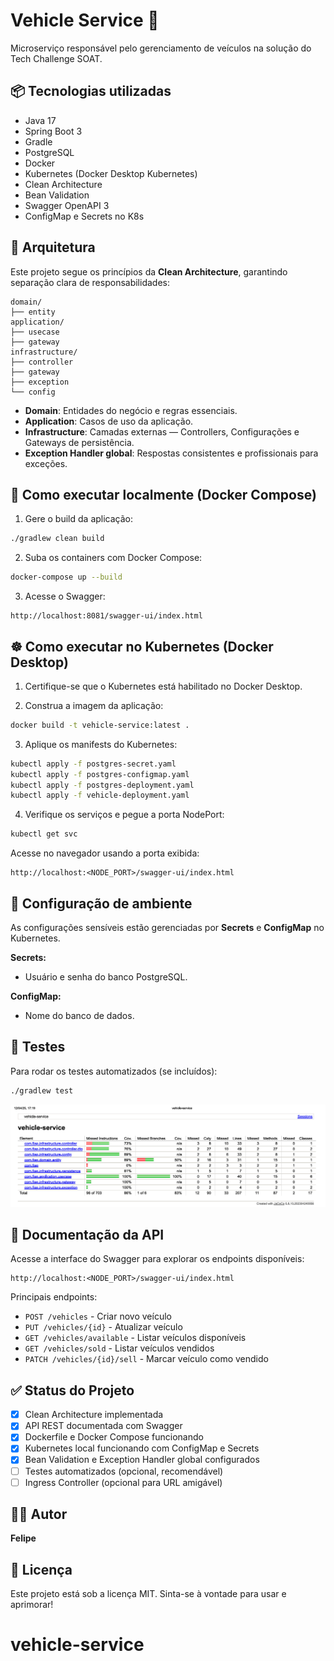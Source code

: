 
# Vehicle Service 🚗

Microserviço responsável pelo gerenciamento de veículos na solução do Tech Challenge SOAT.

## 📦 Tecnologias utilizadas

- Java 17
- Spring Boot 3
- Gradle
- PostgreSQL
- Docker
- Kubernetes (Docker Desktop Kubernetes)
- Clean Architecture
- Bean Validation
- Swagger OpenAPI 3
- ConfigMap e Secrets no K8s

## 🧩 Arquitetura

Este projeto segue os princípios da **Clean Architecture**, garantindo separação clara de responsabilidades:

```
domain/
├── entity
application/
├── usecase
├── gateway
infrastructure/
├── controller
├── gateway
├── exception
└── config
```

- **Domain**: Entidades do negócio e regras essenciais.
- **Application**: Casos de uso da aplicação.
- **Infrastructure**: Camadas externas — Controllers, Configurações e Gateways de persistência.
- **Exception Handler global**: Respostas consistentes e profissionais para exceções.

## 🚀 Como executar localmente (Docker Compose)

1. Gere o build da aplicação:

```bash
./gradlew clean build
```

2. Suba os containers com Docker Compose:

```bash
docker-compose up --build
```

3. Acesse o Swagger:

```
http://localhost:8081/swagger-ui/index.html
```

## ☸️ Como executar no Kubernetes (Docker Desktop)

1. Certifique-se que o Kubernetes está habilitado no Docker Desktop.

2. Construa a imagem da aplicação:

```bash
docker build -t vehicle-service:latest .
```

3. Aplique os manifests do Kubernetes:

```bash
kubectl apply -f postgres-secret.yaml
kubectl apply -f postgres-configmap.yaml
kubectl apply -f postgres-deployment.yaml
kubectl apply -f vehicle-deployment.yaml
```

4. Verifique os serviços e pegue a porta NodePort:

```bash
kubectl get svc
```

Acesse no navegador usando a porta exibida:

```
http://localhost:<NODE_PORT>/swagger-ui/index.html
```

## 🔐 Configuração de ambiente

As configurações sensíveis estão gerenciadas por **Secrets** e **ConfigMap** no Kubernetes.

**Secrets:**
- Usuário e senha do banco PostgreSQL.

**ConfigMap:**
- Nome do banco de dados.

## 🧪 Testes

Para rodar os testes automatizados (se incluídos):

```bash
./gradlew test
```
![Cobertura de Testes](images/Cobertura%20de%20Testes%20-%20vehicle-service.png)

## 📖 Documentação da API

Acesse a interface do Swagger para explorar os endpoints disponíveis:

```
http://localhost:<NODE_PORT>/swagger-ui/index.html
```

Principais endpoints:
- `POST /vehicles` - Criar novo veículo
- `PUT /vehicles/{id}` - Atualizar veículo
- `GET /vehicles/available` - Listar veículos disponíveis
- `GET /vehicles/sold` - Listar veículos vendidos
- `PATCH /vehicles/{id}/sell` - Marcar veículo como vendido

## ✅ Status do Projeto

- [x] Clean Architecture implementada
- [x] API REST documentada com Swagger
- [x] Dockerfile e Docker Compose funcionando
- [x] Kubernetes local funcionando com ConfigMap e Secrets
- [x] Bean Validation e Exception Handler global configurados
- [ ] Testes automatizados (opcional, recomendável)
- [ ] Ingress Controller (opcional para URL amigável)

## 👨‍💻 Autor

**Felipe**

## 📝 Licença

Este projeto está sob a licença MIT. Sinta-se à vontade para usar e aprimorar!
# vehicle-service
